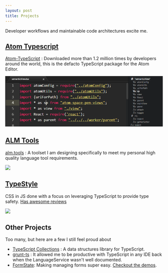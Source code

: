 ```yaml
---
layout: post
title: Projects
---
```


Developer workflows and maintainable code architectures excite me.

## [Atom Typescript](https://atom.io/packages/atom-typescript)
[Atom-TypeScript](https://atom.io/packages/atom-typescript) : Downloaded more than 1.2 million times by developers around the world, this is the defacto TypeScript package for the Atom Editor.

<a href="https://atom.io/packages/atom-typescript"><img src="https://raw.githubusercontent.com/TypeStrong/atom-typescript-examples/master/screens/semanticView.png"/></a>

## [ALM Tools](http://alm.tools/)
[alm.tools](http://alm.tools/) : A toolset I am designing specifically to meet my personal high quality language tool requirements.

<a href="http://alm.tools/"><img src="/img/typescriptbuilder.jpg"/></a>

## [TypeStyle](https://typestyle.github.io/)

CSS in JS done with a focus on leveraging TypeScript to provide type safety. [Has awesome reviews](https://typestyle.github.io/#/reviews)

<a href="https://typestyle.github.io/"><img src="http://typestyle.github.io/images/autocomplete.gif"/></a>

## Other Projects
Too many, but here are a few I still feel proud about

* [TypeScript Collections](https://github.com/basarat/typescript-collections) : A data structures library for TypeScript.
* [grunt-ts](https://github.com/typestrong/grunt-ts) : It allowed me to be productive with TypeScript in any IDE back when the LanguageService wasn't well documented.
* [FormState](https://formstate.github.io/): Making managing forms super easy. [Checkout the demos](https://formstate.github.io/demos/).

